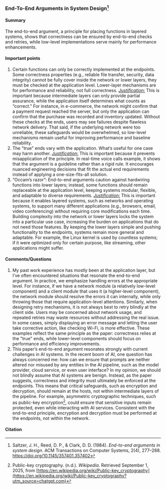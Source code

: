### End-To-End Arguments in System Design[^1]
#### Summary
The end-to-end argument, a principle for placing functions in layered systems, shows that correctness can be ensured by end-to-end checks and retries, while low-level implementations serve mainly for performance enhancements.
#### Important points
1. Certain functions can only be correctly implemented at the endpoints. Some correctness properties (e.g., reliable file transfer, security, data integrity) cannot be fully cover inside the network or lower layers, they must be checked at the application level. Lower-layer mechanisms are for performance and reliability, not full correctness.
	<u>_Justification_:</u> This is important because intermediate layers can only provide partial assurance, while the application itself determines what counts as “correct.” For instance, in e-commerce, the network might confirm that a payment request reached the server, but only the application can confirm that the purchase was recorded and inventory updated. Without these checks at the ends, users may see failures despite flawless network delivery. That said, if the underlying network were too unreliable, these safeguards would be overwhelmed, so low-level mechanisms remain useful for improving performance and baseline reliability.
2. The "true" ends vary with the application. What’s useful for one case may harm another. 
	<u>_Justification_:</u>  This is important because it prevents misapplication of the principle. In real-time voice calls example, it shows that the argument is a guideline rather than a rigid rule. It encourages nuanced engineering decisions that fit the actual end requirements instead of applying a one-size-fits-all solution.
3. “Occam’s razor”: End-to-end arguments caution against hardwiring functions into lower layers; instead, some functions should remain replaceable at the application level, keeping systems modular, flexible, and adaptable to diverse requirements.
	<u>_Justification_:</u> 
	This is important because it enables layered systems, such as networks and operating systems, to support many different applications (e.g., browsers, email, video conferencing) without requiring core modifications each time. Building complexity into the network or lower layers locks the system into a particular use case, increasing the burden on applications that do not need those features. By keeping the lower layers simple and pushing functionality to the endpoints, systems remain more general and adaptable. For example, the Linux kernel is used by countless systems; if it were optimized only for certain purpose, like streaming, other applications might suffer.
#### Comments/Questions
1. My past work experience has mostly been at the application layer, but I’ve often encountered situations that resonate the end-to-end argument. In practice, we emphasize handling errors at the appropriate level. For instance, if we have a network module (a relatively low-level component) and a client module that uses it (a higher-level component), the network module should resolve the errors it can internally, while only throwing those that require application-level attentions. Similarly, when designing retry mechanisms, it is not always best to retry blindly at the client side. Users may be concerned about network usage, and repeated retries may waste resources without addressing the real issue. In some cases, simply displaying an error message and letting the user take corrective action, like checking Wi-Fi, is more effective. These examples reflect the same principle as the paper: correctness relies at the "true" ends, while lower-level components should focus on performance and efficiency improvements.
2. This paper’s end-to-end argument resonates strongly with current challenges in AI systems. In the recent boom of AI, one question has always concerned me: how can we ensure that prompts are neither altered nor misused by any entities in the AI pipeline, such as the model provider, cloud service, or even user interface? In my opinion, we should not blindly assume that AI systems are benign. Instead, as the paper suggests, correctness and integrity must ultimately be enforced at the endpoints. This means that critical safeguards, such as encryption and decryption, should remain at the hosts, not within intermediate layers of the pipeline. For example, asymmetric cryptographic techniques, such as public-key encryption[^2], could ensure that sensitive inputs remain protected, even while interacting with AI services. Consistent with the end-to-end principle, encryption and decryption must be performed at the endpoints, not within the network.
####  Citation
[^1]: Saltzer, J. H., Reed, D. P., & Clark, D. D. (1984). _End-to-end arguments in system design_. ACM Transactions on Computer Systems, 2(4), 277–288. https://doi.org/10.1145/357401.357402
[^2]: Public-key cryptography. (n.d.). _Wikipedia_. Retrieved September 1, 2025, from [https://en.wikipedia.org/wiki/Public-key_cryptography](https://en.wikipedia.org/wiki/Public-key_cryptography?utm_source=chatgpt.com)